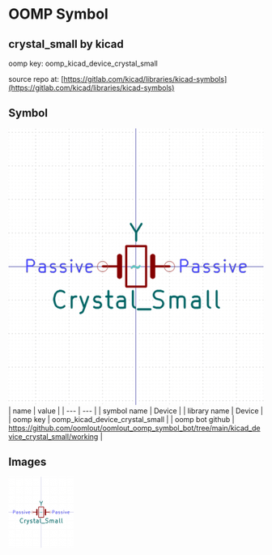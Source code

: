 # OOMP Symbol  
## crystal_small  by kicad  
  
oomp key: oomp_kicad_device_crystal_small  
  
source repo at: [https://gitlab.com/kicad/libraries/kicad-symbols](https://gitlab.com/kicad/libraries/kicad-symbols)  
## Symbol  
  
[![working.png](working_600.png)](working.png)  
| name | value | 
| --- | --- | 
| symbol name | Device | 
| library name | Device | 
| oomp key | oomp_kicad_device_crystal_small | 
| oomp bot github | https://github.com/oomlout/oomlout_oomp_symbol_bot/tree/main/kicad_device_crystal_small/working | 
## Images  
  
[![working.png](working_140.png)](working.png)  
